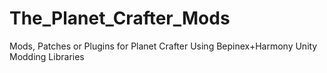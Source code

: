 # The_Planet_Crafter_Mods
Mods, Patches or Plugins for Planet Crafter Using Bepinex+Harmony Unity Modding Libraries
